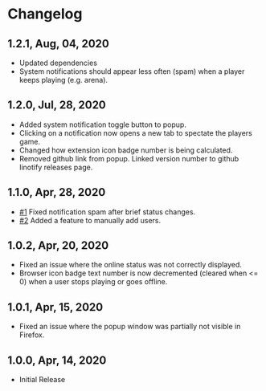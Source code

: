 # Changelog

## 1.2.1, Aug, 04, 2020

- Updated dependencies
- System notifications should appear less often (spam) when a player keeps playing (e.g. arena).

## 1.2.0, Jul, 28, 2020

- Added system notification toggle button to popup.
- Clicking on a notification now opens a new tab to spectate the players game.
- Changed how extension icon badge number is being calculated.
- Removed github link from popup. Linked version number to github linotify releases page.

## 1.1.0, Apr, 28, 2020

- [#1](https://github.com/mpunkenhofer/linotify/issues/1) Fixed notification spam after brief status changes.
- [#2](https://github.com/mpunkenhofer/linotify/issues/2) Added a feature to manually add users.

## 1.0.2, Apr, 20, 2020

- Fixed an issue where the online status was not correctly displayed.
- Browser icon badge text number is now decremented (cleared when <= 0) when a user stops playing or goes offline.  

## 1.0.1, Apr, 15, 2020

- Fixed an issue where the popup window was partially not visible in Firefox.

## 1.0.0, Apr, 14, 2020

- Initial Release
